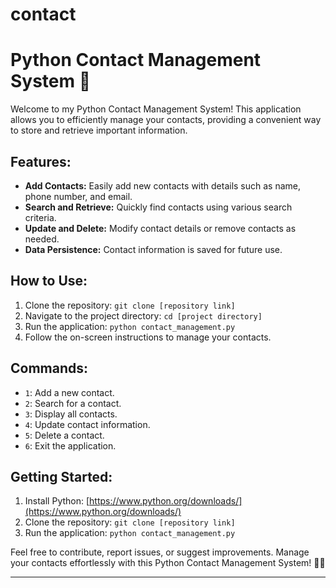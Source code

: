 # contact
# Python Contact Management System 📇

Welcome to my Python Contact Management System! This application allows you to efficiently manage your contacts, providing a convenient way to store and retrieve important information.

## Features:
- **Add Contacts:** Easily add new contacts with details such as name, phone number, and email.
- **Search and Retrieve:** Quickly find contacts using various search criteria.
- **Update and Delete:** Modify contact details or remove contacts as needed.
- **Data Persistence:** Contact information is saved for future use.

## How to Use:
1. Clone the repository: `git clone [repository link]`
2. Navigate to the project directory: `cd [project directory]`
3. Run the application: `python contact_management.py`
4. Follow the on-screen instructions to manage your contacts.

## Commands:
- `1`: Add a new contact.
- `2`: Search for a contact.
- `3`: Display all contacts.
- `4`: Update contact information.
- `5`: Delete a contact.
- `6`: Exit the application.

## Getting Started:
1. Install Python: [https://www.python.org/downloads/](https://www.python.org/downloads/)
2. Clone the repository: `git clone [repository link]`
3. Run the application: `python contact_management.py`

Feel free to contribute, report issues, or suggest improvements. Manage your contacts effortlessly with this Python Contact Management System! 📇✨

---

